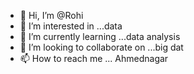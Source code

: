 - 👋 Hi, I’m @Rohi
- 👀 I’m interested in ...data
- 🌱 I’m currently learning ...data analysis
- 💞️ I’m looking to collaborate on ...big dat
- 📫 How to reach me ... Ahmednagar

<!---
Rohitwagh1406/Rohitwagh1406 is a ✨ special ✨ repository because its `README.md` (this file) appears on your GitHub profile.
You can click the Preview link to take a look at your changes.
--->
